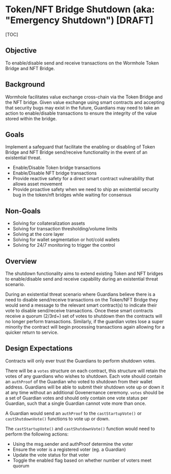 # Token/NFT Bridge Shutdown (aka: "Emergency Shutdown") [DRAFT]

[TOC]

## Objective

To enable/disable send and receive transactions on the Wormhole Token Bridge and NFT Bridge.

## Background

Wormhole facilitates value exchange cross-chain via the Token Bridge and the NFT bridge.  Given value exchange using smart contracts and accepting that security bugs may exist in the future, Guardians may need to take an action to enable/disable transactions to ensure the integrity of the value stored within the bridge.
## Goals

Implement a safeguard that facilitate the enabling or disabling of Token Bridge and NFT Bridge send/receive functionality in the event of an existential threat.

* Enable/Disable Token bridge transactions
* Enable/Disable NFT bridge transactions
* Provide reactive safety for a direct smart contract vulnerability that allows asset movement
* Provide proactive safety when we need to ship an existential security bug in the token/nft bridges while waiting for consensus
## Non-Goals

* Solving for collateralization assets
* Solving for transaction thresholding/volume limits
* Solving at the core layer
* Solving for wallet segmentation or hot/cold wallets
* Solving for 24/7 monitoring to trigger the control
## Overview

The shutdown functionality aims to extend existing Token and NFT bridges to enable/disable send and receive capability during an existential threat scenario.

During an existential threat scenario where Guardians believe there is a need to disable send/receive transactions on the Token/NFT Bridge they would send a message to the relevant smart contract(s) to indicate their vote to disable send/receive transactions.  Once these smart contracts receive a quorum (2/3rd+) set of votes to shutdown then the contracts will no longer perform transactions.  Similarly, if the guardian votes lose a super minority the contract will begin processing transactions again allowing for a quicker return to service.

## Design Expectations

Contracts will only ever trust the Guardians to perform shutdown votes.

There will be a `votes` structure on each contract, this structure will retain the votes of any guardians who wishes to shutdown.  Each vote should contain an `authProof` of the Guardian who voted to shutdown from their wallet address.  Guardians will be able to submit their shutdown vote up or down it at any time without an additional Govenernance ceremony.  `votes` should be a set of Guardian votes and should only contain one vote status per Guardian, such that a single Guardian cannot vote more than once.

A Guardian would send an `authProof` to the `castStartupVote()` or `castShutdownVote()` functions to vote up or down.

The `castStartupVote()` and `castShutdownVote()` function would need to perform the following actions:

* Using the msg.sender and authProof determine the voter
* Ensure the voter is a registered voter (eg. a Guardian)
* Update the vote status for that voter
* Toggle the enabled flag based on whether number of voters meet quorum